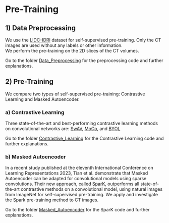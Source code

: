 # Pre-Training

## 1) Data Preprocessing
We use the [LIDC-IDRI](https://wiki.cancerimagingarchive.net/pages/viewpage.action?pageId=1966254)  dataset for self-supervised pre-training. Only the CT images are used without any labels or other information. \
We perform the pre-training on the 2D slices of the CT volumes. 

Go to the folder [Data_Preprocessing](https://github.com/Wolfda95/SSL-MedicalImagining-CL-MAE/tree/main/Pre-Training/Data_Preprocessing) for the preprocessing code and further explanations.

## 2) Pre-Training
We compare two types of self-supervised pre-training: Contrastive Learning and Masked Autoencoder. 

### a) Contrastive Learning
Three state-of-the-art and best-performing contrastive learning methods on convolutional networks are: 
[SwAV](https://proceedings.neurips.cc/paper/2020/hash/70feb62b69f16e0238f741fab228fec2-Abstract.html), [MoCo](https://openaccess.thecvf.com/content_CVPR_2020/html/He_Momentum_Contrast_for_Unsupervised_Visual_Representation_Learning_CVPR_2020_paper.html), and [BYOL](https://proceedings.neurips.cc/paper_files/paper/2020/file/f3ada80d5c4ee70142b17b8192b2958e-Paper.pdf) 

Go to the folder [Contrastive_Learning](https://github.com/Wolfda95/SSL-MedicalImagining-CL-MAE/tree/main/Pre-Training/Contrastive_Learning) for the Contrastive Learning code and further explanations.

### b) Masked Autoencoder
In a recent study published at the eleventh International Conference on Learning Representations 2023, Tian et al. demonstrate that Masked Autoencoder can be adapted for convolutional models using sparse convolutions. Their new approach, called [SparK](https://proceedings.neurips.cc/paper/2020/hash/70feb62b69f16e0238f741fab228fec2-Abstract.html), outperforms all state-of-the-art contrastive methods on a convolutional model, using natural images from ImageNet for self-supervised pre-training. We apply and investigate the Spark pre-training method to CT images. 

Go to the folder [Masked_Autoencoder](https://github.com/Wolfda95/SSL-MedicalImagining-CL-MAE/tree/main/Pre-Training/Masked_Autoencoder) for the SparK code and further explanations.
